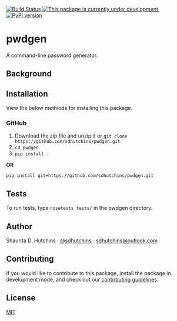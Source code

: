 [![Build Status](https://travis-ci.com/sdhutchins/pwdgen.svg?branch=master)](https://travis-ci.com/sdhutchins/pwdgen)
[![This package is currently under development.](https://img.shields.io/badge/under-development-orange.svg)](https://github.com/sdhutchins/pwdgen)
[![PyPI version](https://badge.fury.io/py/pwdgen.svg)](https://badge.fury.io/py/pwdgen) 

# pwdgen

A command-line password generator.

## Background

## Installation

View the below methiods for installing this package.

### GitHub

1.  Download the zip file and unzip it or `git clone
    https://github.com/sdhutchins/pwdgen.git`
2.  `cd pwdgen`
3.  `pip install .`

**OR**

`pip install git+https://github.com/sdhutchins/pwdgen.git`

## Tests

To run tests, type `nosetests tests/` in the
pwdgen directory.

## Author

Shaurita D. Hutchins · [@sdhutchins](https://github.com/sdhutchins)
    · [sdhutchins@outlook.com](mailto:sdhutchins@outlook.com)

## Contributing

If you would like to contribute to this package, install the package in
development mode, and check out our [contributing
guidelines](https://github.com/sdhutchins/pwdgen/blob/master/CONTRIBUTING.rst).

## License

[MIT](https://github.com/sdhutchins/pwdgen/blob/master/LICENSE)
